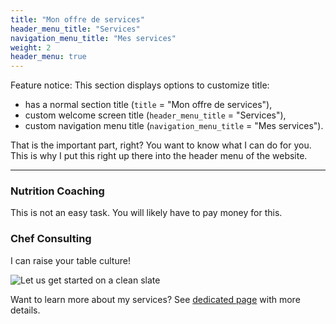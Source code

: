 ```yaml
---
title: "Mon offre de services"
header_menu_title: "Services"
navigation_menu_title: "Mes services"
weight: 2
header_menu: true
---
```


Feature notice: This section displays options to customize title:

- has a normal section title (`title` = "Mon offre de services"),
- custom welcome screen title (`header_menu_title` = "Services"),
- custom navigation menu title (`navigation_menu_title` = "Mes services").

That is the important part, right? You want to know what I can do for you. This is why I put this right up there into the header menu of the website.

---

### Nutrition Coaching

This is not an easy task.
You will likely have to pay money for this.

### Chef Consulting

I can raise your table culture!

![Let us get started on a clean slate](images/woman-pouring-juice-on-glass-3184192.jpg)

Want to learn more about my services? See [dedicated page](services) with more details.
